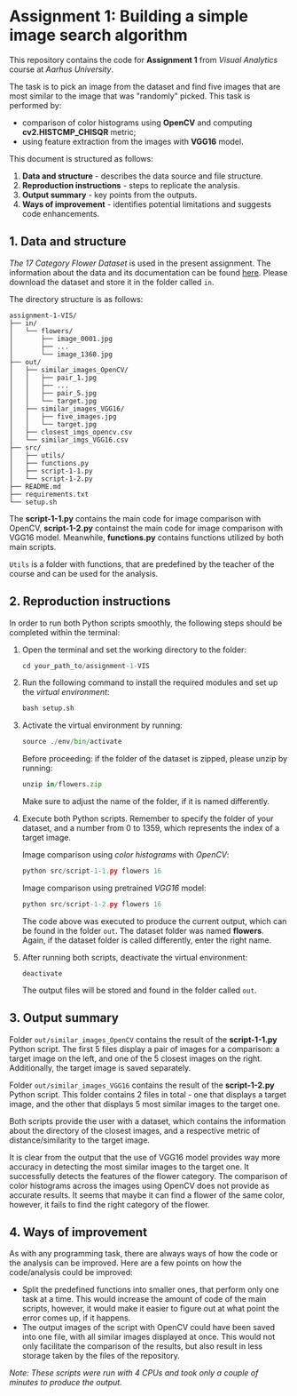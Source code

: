 # Assignment 1: Building a simple image search algorithm

This repository contains the code for **Assignment 1** from *Visual Analytics* course at *Aarhus University*.

The task is to pick an image from the dataset and find five images that are most similar to the image that was "randomly" picked. This task is performed by:

- comparison of color histograms using **OpenCV** and computing **cv2.HISTCMP_CHISQR** metric;
- using feature extraction from the images with **VGG16** model.  

This document is structured as follows:

1. **Data and structure** - describes the data source and file structure.
2. **Reproduction instructions** - steps to replicate the analysis.
3. **Output summary** - key points from the outputs.
4. **Ways of improvement** - identifies potential limitations and suggests code enhancements.

## 1. Data and structure

*The 17 Category Flower Dataset* is used in the present assignment. The information about the data and its documentation can be found [here](https://www.robots.ox.ac.uk/~vgg/data/flowers/17/). Please download the dataset and store it in the folder called ```in```.

The directory structure is as follows:
```
assignment-1-VIS/
├── in/
│   └── flowers/
│       ├── image_0001.jpg
│       ├── ...
│       └── image_1360.jpg
├── out/
│   ├── similar_images_OpenCV/
│   │   ├── pair_1.jpg
│   │   ├── ...
│   │   ├── pair_5.jpg
│   │   └── target.jpg
│   ├── similar_images_VGG16/
│   │   ├── five_images.jpg
│   │   └── target.jpg
│   ├── closest_imgs_opencv.csv
│   └── similar_imgs_VGG16.csv
├── src/
│   ├── utils/
│   ├── functions.py
│   ├── script-1-1.py
│   └── script-1-2.py
├── README.md
├── requirements.txt
└── setup.sh
```
The **script-1-1.py** contains the main code for image comparison with OpenCV, **script-1-2.py** containst the main code for image comparison with VGG16 model. Meanwhile, **functions.py** contains functions utilized by both main scripts.

```Utils``` is a folder with functions, that are predefined by the teacher of the course and can be used for the analysis.

## 2. Reproduction instructions

In order to run both Python scripts smoothly, the following steps should be completed within the terminal:

1. Open the terminal and set the working directory to the folder:

    ```python
    cd your_path_to/assignment-1-VIS
    ```

2. Run the following command to install the required modules and set up the *virtual environment*:

    ```python
    bash setup.sh
    ```
3. Activate the virtual environment by running:

    ```python
    source ./env/bin/activate
    ```
    Before proceeding: if the folder of the dataset is zipped, please unzip by running:

    ```python
    unzip in/flowers.zip
    ```
    Make sure to adjust the name of the folder, if it is named differently.

4. Execute both Python scripts. Remember to specify the folder of your dataset, and a number from 0 to 1359, which represents the index of a target image. 

    Image comparison using *color histograms* with *OpenCV*:
    ```python
    python src/script-1-1.py flowers 16
    ```

    Image comparison using pretrained *VGG16* model:
    ```python
    python src/script-1-2.py flowers 16
    ```
    The code above was executed to produce the current output, which can be found in the folder ```out```. The dataset folder was named **flowers**. Again, if the dataset folder is called differently, enter the right name.

5. After running both scripts, deactivate the virtual environment:

    ```
    deactivate
    ```
    The output files will be stored and found in the folder called ```out```.

## 3. Output summary

Folder ```out/similar_images_OpenCV``` contains the result of the **script-1-1.py** Python script. The first 5 files display a pair of images for a comparison: a target image on the left, and one of the 5 closest images on the right. Additionally, the target image is saved separately. 

Folder ```out/similar_images_VGG16``` contains the result of the **script-1-2.py** Python script. This folder contains 2 files in total - one that displays a target image, and the other that displays 5 most similar images to the target one. 

Both scripts provide the user with a dataset, which contains the information about the directory of the closest images, and a respective metric of distance/similarity to the target image.

It is clear from the output that the use of VGG16 model provides way more accuracy in detecting the most similar images to the target one. It successfully detects the features of the flower category. The comparison of color histograms across the images using OpenCV does not provide as accurate results. It seems that maybe it can find a flower of the same color, however, it fails to find the right category of the flower.  


## 4. Ways of improvement

As with any programming task, there are always ways of how the code or the analysis can be improved. Here are a few points on how the code/analysis could be improved:

- Split the predefined functions into smaller ones, that perform only one task at a time. This would increase the amount of code of the main scripts, however, it would make it easier to figure out at what point the error comes up, if it happens.
- The output images of the script with OpenCV could have been saved into one file, with all similar images displayed at once. This would not only facilitate the comparison of the results, but also result in less storage taken by the files of the repository.

*Note: These scripts were run with 4 CPUs and took only a couple of minutes to produce the output.*
